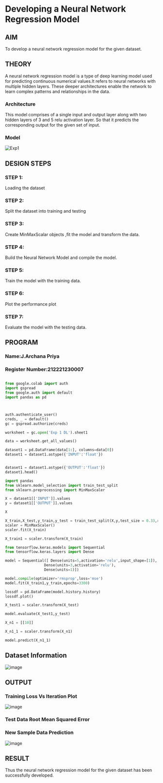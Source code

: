 # Developing a Neural Network Regression Model

## AIM

To develop a neural network regression model for the given dataset.

## THEORY
A neural network regression model is a type of deep learning model used for predicting continuous numerical values.It refers to neural networks with multiple hidden layers. These deeper architectures enable the network to learn complex patterns and relationships in the data.
### Architecture
This model comprises of a single input and output layer along with two hidden layers of 3 and 5 relu activation layer. So that it predicts the corresponding output for the given set of input. 
### Model
![Exp1](https://github.com/Archana2003-Jkumar/basic-nn-model/assets/93427594/4d4c9943-43d8-4c5d-b3db-6d2100391251)
## DESIGN STEPS

### STEP 1:

Loading the dataset

### STEP 2:

Split the dataset into training and testing

### STEP 3:

Create MinMaxScalar objects ,fit the model and transform the data.

### STEP 4:

Build the Neural Network Model and compile the model.

### STEP 5:

Train the model with the training data.

### STEP 6:

Plot the performance plot

### STEP 7:

Evaluate the model with the testing data.

## PROGRAM
### Name:J.Archana Priya
### Register Number:212221230007
```python

from google.colab import auth
import gspread
from google.auth import default
import pandas as pd



auth.authenticate_user()
creds, _ = default()
gc = gspread.authorize(creds)

worksheet = gc.open('Exp 1 DL').sheet1

data = worksheet.get_all_values()

dataset1 = pd.DataFrame(data[1:], columns=data[0])
dataset1 = dataset1.astype({'INPUT':'float'})


dataset1 = dataset1.astype({'OUTPUT':'float'})
dataset1.head()

import pandas
from sklearn.model_selection import train_test_split
from sklearn.preprocessing import MinMaxScaler

X = dataset1[['INPUT']].values
y = dataset1[['OUTPUT']].values

X

X_train,X_test,y_train,y_test = train_test_split(X,y,test_size = 0.33,random_state = 33)
scaler = MinMaxScaler()
scaler.fit(X_train)

X_train1 = scaler.transform(X_train)

from tensorflow.keras.models import Sequential
from tensorflow.keras.layers import Dense

model = Sequential([ Dense(units=5,activation='relu',input_shape=[1]),
                  Dense(units=3,activation='relu'),
                  Dense(units=1)])

model.compile(optimizer='rmsprop',loss='mse')
model.fit(X_train1,y_train,epochs=3300)

lossdf = pd.DataFrame(model.history.history)
lossdf.plot()

X_test1 = scaler.transform(X_test)

model.evaluate(X_test1,y_test)

X_n1 = [[10]]    

X_n1_1 = scaler.transform(X_n1)

model.predict(X_n1_1)
```
## Dataset Information
![image](https://github.com/Archana2003-Jkumar/basic-nn-model/assets/93427594/fb1ddbbe-b614-48cb-81e4-bf18ef81d524)

## OUTPUT

### Training Loss Vs Iteration Plot
![image](https://github.com/Archana2003-Jkumar/basic-nn-model/assets/93427594/d0070257-9dcf-468f-ae31-d8d7377232fa)


### Test Data Root Mean Squared Error



### New Sample Data Prediction
![image](https://github.com/Archana2003-Jkumar/basic-nn-model/assets/93427594/2b7cf193-7cee-450f-b9b2-ba38aa26f475)


## RESULT
Thus the neural network regression model for the given dataset has been successfully developed.
